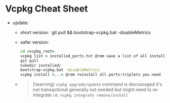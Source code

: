# Vcpkg Cheat Sheet

* update:
  * short version: \`git pull && bootstrap-vcpkg.bat -disableMetrics
  * safer version:
    ````bat
    cd <vcpkg_root>
    vcpkg list > installed_ports.txt @rem save a list of all installed ports somewhere 
    git pull
    nukedir installed/
    bootstrap-vcpkg.bat -disableMetrics
    vcpkg install <...> @rem reinstall all ports:triplets you need
    ````
  
  * 
     > 
     > \[!warning\] `vcpkg upgrade/update` command is discouraged
     > it's not transactional
     > generally not needed but might need to re-integrate i.e. `vcpkg integrate remove/install`
